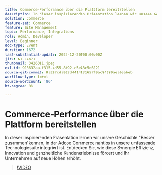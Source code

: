 ```yaml
---
title: Commerce-Performance über die Plattform bereitstellen
description: In dieser inspirierenden Präsentation lernen wir unsere Geschichte "Besser zusammen"kennen, in der Adobe Commerce nahtlos in unsere umfassende Technologiesuite integriert ist. Entdecken Sie, wie diese Synergie Effizienz, Innovation und ganzheitliche Kundenerlebnisse fördert und Ihr Unternehmen auf neue Höhen erhöht.
solution: Commerce
feature-set: Commerce
feature: Site Management
topic: Performance, Integrations
role: Admin, Developer
level: Beginner
doc-type: Event
duration: 1672
last-substantial-update: 2023-12-20T00:00:00Z
jira: KT-14671
thumbnail: 3426311.jpeg
exl-id: 918632aa-f315-4d55-8f92-c5e48c5d6221
source-git-commit: 9a297cda953d4414131657f9ac84580aea0eabeb
workflow-type: tm+mt
source-wordcount: '86'
ht-degree: 0%

---
```


# Commerce-Performance über die Plattform bereitstellen

In dieser inspirierenden Präsentation lernen wir unsere Geschichte &quot;Besser zusammen&quot;kennen, in der Adobe Commerce nahtlos in unsere umfassende Technologiesuite integriert ist. Entdecken Sie, wie diese Synergie Effizienz, Innovation und ganzheitliche Kundenerlebnisse fördert und Ihr Unternehmen auf neue Höhen erhöht.

>[!VIDEO](https://video.tv.adobe.com/v/3426311/?learn=on)
